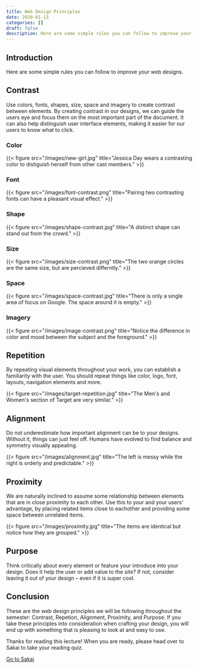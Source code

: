 ```yaml
---
title: Web Design Principles
date: 2020-01-13
categories: []
draft: false
description: Here are some simple rules you can follow to improve your web designs.
---
```


## Introduction

Here are some simple rules you can follow to improve your web designs.

## Contrast

Use colors, fonts, shapes, size, space and imagery to create contrast between elements. By creating contrast in our designs, we can guide the users eye and focus them on the most important part of the document. It can also help distinguish user interface elements, making it easier for our users to know what to click.

### Color

{{< figure src="/images/new-girl.jpg" title="Jessica Day wears a contrasting color to distiguish herself from other cast members." >}}

### Font

{{< figure src="/images/font-contrast.png" title="Pairing two contrasting fonts can have a pleasant visual effect." >}}

### Shape

{{< figure src="/images/shape-contrast.jpg" title="A distinct shape can stand out from the crowd." >}}

### Size

{{< figure src="/images/size-contrast.png" title="The two orange circles are the same size, but are percieved differntly." >}}

### Space

{{< figure src="/images/space-contrast.jpg" title="There is only a single area of focus on Google. The space around it is empty." >}}

### Imagery

{{< figure src="/images/image-contrast.png" title="Notice the difference in color and mood between the subject and the foreground." >}}

## Repetition

By repeating visual elements throughout your work, you can establish a familiarity with the user. You should repeat things like color, logo, font, layouts, navigation elements and more.

{{< figure src="/images/target-repetition.jpg" title="The Men's and Women's section of Target are very similar." >}}

## Alignment

Do not underestimate how important alignment can be to your designs. Without it, things can just feel off. Humans have evolved to find balance and symmetry visually appealing.

{{< figure src="/images/alignment.jpg" title="The left is messy while the right is orderly and predictable." >}}

## Proximity

We are naturally inclined to assume some relationship between elements that are in close proximity to each other. Use this to your and your users' advantage, by placing related items close to eachother and providing some space between unrelated items.

{{< figure src="/images/proximity.jpg" title="The items are identical but notice how they are grouped." >}}

## Purpose

Think critically about every element or feature your introduce into your design. Does it help the user or add value to the site? If not, consider leaving it out of your design – even if it is super cool.

## Conclusion

These are the web design principles we will be following throughout the semester: Contrast, Repetion, Alignment, Proximity, and Purpose. If you take these principles into consideration when crafting your design, you will end up with something that is pleasing to look at and easy to use.

Thanks for reading this lecture! When you are ready, please head over to Sakai to take your reading quiz.

[Go to Sakai](https://sakai.unc.edu)
